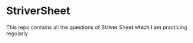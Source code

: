# StriverSheet
This repo contains all the questions of Striver Sheet which I am practicing regularly
